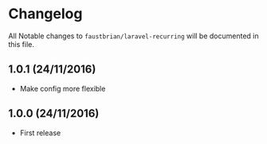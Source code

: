 # Changelog

All Notable changes to `faustbrian/laravel-recurring` will be documented in this file.

## 1.0.1 (24/11/2016)
- Make config more flexible

## 1.0.0 (24/11/2016)
- First release
